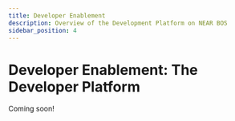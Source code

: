 ```yaml
---
title: Developer Enablement
description: Overview of the Development Platform on NEAR BOS
sidebar_position: 4
---
```


# Developer Enablement: The Developer Platform

Coming soon!